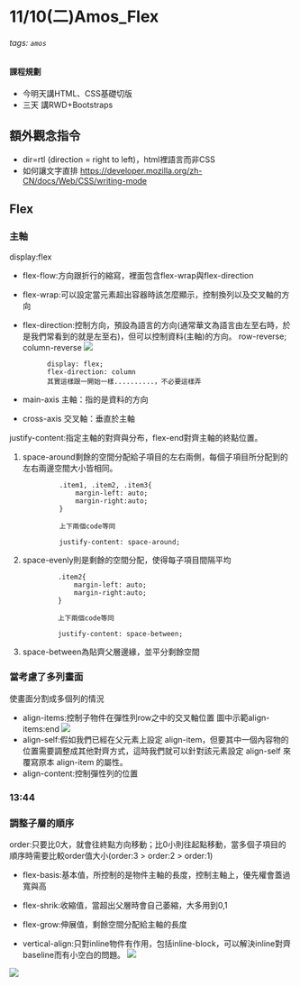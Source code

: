 # 11/10(二)Amos_Flex
###### tags: `amos`

#### 課程規劃
* 今明天講HTML、CSS基礎切版
* 三天 講RWD+Bootstraps

## 額外觀念指令

* dir=rtl (direction = right to left)，html裡語言而非CSS
* 如何讓文字直排
https://developer.mozilla.org/zh-CN/docs/Web/CSS/writing-mode



## Flex
### 主軸
display:flex
* flex-flow:方向跟折行的縮寫，裡面包含flex-wrap與flex-direction
* flex-wrap:可以設定當元素超出容器時該怎麼顯示，控制換列以及交叉軸的方向
* flex-direction:控制方向，預設為語言的方向(通常華文為語言由左至右時，於是我們常看到的就是左至右)，但可以控制資料(主軸)的方向。 row-reverse; column-reverse
![](https://i.imgur.com/33qM8AK.png)

            display: flex;
            flex-direction: column
            其實這樣跟一開始一樣..........，不必要這樣弄
* main-axis    主軸：指的是資料的方向
* cross-axis   交叉軸：垂直於主軸

justify-content:指定主軸的對齊與分布，flex-end對齊主軸的終點位置。

1. space-around剩餘的空間分配給子項目的左右兩側，每個子項目所分配到的左右兩邊空間大小皆相同。

                .item1, .item2, .item3{
                    margin-left: auto;
                    margin-right:auto;
                }

                上下兩個code等同

                justify-content: space-around;

2. space-evenly則是剩餘的空間分配，使得每子項目間隔平均
```
            .item2{
                margin-left: auto;
                margin-right:auto;
            }
            
            上下兩個code等同
            
            justify-content: space-between;
```
3. space-between為貼齊父層邊緣，並平分剩餘空間

### 當考慮了多列畫面
使畫面分割成多個列的情況

* align-items:控制子物件在彈性列row之中的交叉軸位置
圖中示範align-items:end
![](https://i.imgur.com/jYyfw47.png)
* align-self:假如我們已經在父元素上設定 align-item，但要其中一個內容物的位置需要調整成其他對齊方式，這時我們就可以針對該元素設定 align-self 來覆寫原本 align-item 的屬性。
* align-content:控制彈性列的位置

### 13:44

### 調整子層的順序
order:只要比0大，就會往終點方向移動；比0小則往起點移動，當多個子項目的順序時需要比較order值大小(order:3 > order:2 > order:1)


* flex-basis:基本值，所控制的是物件主軸的長度，控制主軸上，優先權會蓋過寬與高
* flex-shrik:收縮值，當超出父層時會自己萎縮，大多用到0,1
* flex-grow:伸展值，剩餘空間分配給主軸的長度

* vertical-align:只對inline物件有作用，包括inline-block，可以解決inline對齊baseline而有小空白的問題。
![](https://i.imgur.com/4kcwZuQ.png)

![](https://i.imgur.com/GuegZKJ.png)

 

